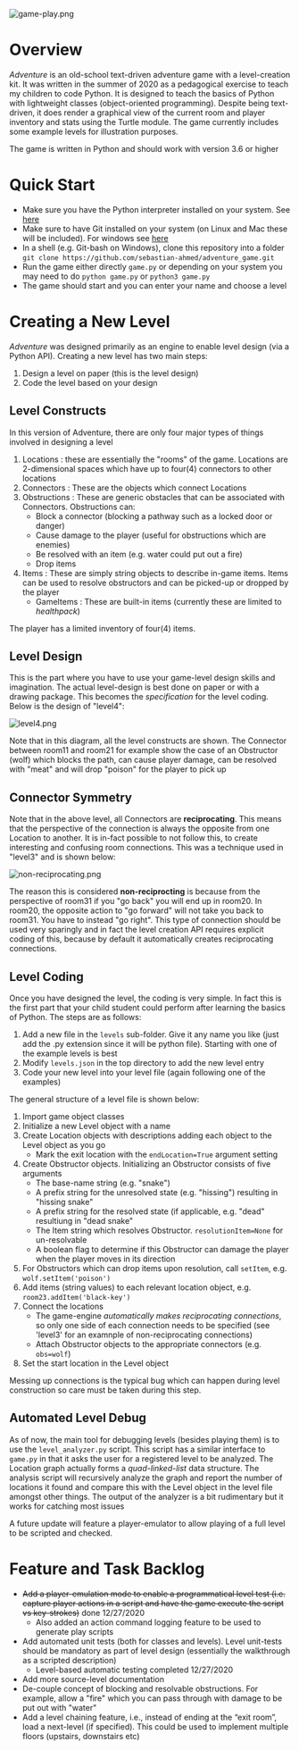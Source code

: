 ![game-play.png](assets/images/game-play.png)

# Overview
*Adventure* is an old-school text-driven adventure game with a level-creation kit. It was written in the summer of 2020 as a pedagogical exercise to teach my children to code Python. It is designed to teach the basics of Python with lightweight classes (object-oriented programming). Despite being text-driven, it does render a graphical view of the current room and player inventory and stats using the Turtle module. The game currently includes some example levels for illustration purposes.

The game is written in Python and should work with version 3.6 or higher

# Quick Start
- Make sure you have the Python interpreter installed on your system. See [here](https://www.python.org/downloads/)
- Make sure to have Git installed on your system (on Linux and Mac these will be included). For windows see [here](https://git-scm.com/download/win)
- In a shell (e.g. Git-bash on Windows), clone this repository into a folder `git clone https://github.com/sebastian-ahmed/adventure_game.git`
- Run the game either directly `game.py` or depending on your system you may need to do `python game.py` or `python3 game.py`
- The game should start and you can enter your name and choose a level

# Creating a New Level
*Adventure* was designed primarily as an engine to enable level design (via a Python API). Creating a new level has two main steps:
1. Design a level on paper (this is the level design)
1. Code the level based on your design

## Level Constructs
In this version of Adventure, there are only four major types of things involved in designing a level
1. Locations : these are essentially the "rooms" of the game. Locations are 2-dimensional spaces which have up to four(4) connectors to other locations
1. Connectors : These are the objects which connect Locations
1. Obstructions : These are generic obstacles that can be associated with Connectors. Obstructions can:
    - Block a connector (blocking a pathway such as a locked door or danger)
    - Cause damage to the player (useful for obstructions which are enemies)
    - Be resolved with an item (e.g. water could put out a fire)
    - Drop items
1. Items : These are simply string objects to describe in-game items. Items can be used to resolve obstructors and can be picked-up or dropped by the player
    - GameItems : These are built-in items (currently these are limited to *healthpack*)

The player has a limited inventory of four(4) items.


## Level Design
This is the part where you have to use your game-level design skills and imagination. The actual level-design is best done on paper or with a drawing package. This becomes the *specification* for the level coding. Below is the design of "level4":

![level4.png](assets/images/level4.png)

Note that in this diagram, all the level constructs are shown. The Connector between room11 and room21 for example show the case of an Obstructor (wolf) which blocks the path, can cause player damage, can be resolved with "meat" and will drop "poison" for the player to pick up

## Connector Symmetry
Note that in the above level, all Connectors are **reciprocating**. This means that the perspective of the connection is always the opposite from one Location to another. It is in-fact possible to not follow this, to create interesting and confusing room connections. This was a technique used in "level3" and is shown below:

![non-reciprocating.png](assets/images/non-reciprocating.png)

The reason this is considered **non-reciprocting** is because from the perspective of room31 if you "go back" you will end up in room20. In room20, the opposite action to "go forward" will not take you back to room31. You have to instead "go right". This type of connection should be used very sparingly and in fact the level creation API requires explicit coding of this, because by default it automatically creates reciprocating connections.

## Level Coding
Once you have designed the level, the coding is very simple. In fact this is the first part that your child student could perform after learning the basics of Python. The steps are as follows:
1. Add a new file in the `levels` sub-folder. Give it any name you like (just add the .py extension since it will be python file). Starting with one of the example levels is best
1. Modify `levels.json` in the top directory to add the new level entry
1. Code your new level into your level file (again following one of the examples)

The general structure of a level file is shown below:
1. Import game object classes
1. Initialize a new Level object with a name
1. Create Location objects with descriptions adding each object to the Level object as you go
    - Mark the exit location with the `endLocation=True` argument setting
1. Create Obstructor objects. Initializing an Obstructor consists of five arguments
    - The base-name string (e.g. "snake")
    - A prefix string for the unresolved state (e.g. "hissing") resulting in "hissing snake"
    - A prefix string for the resolved state (if applicable, e.g. "dead" resultiung in "dead snake"
    - The Item string which resolves Obstructor. `resolutionItem=None` for un-resolvable
    - A boolean flag to determine if this Obstructor can damage the player when the player moves in its direction
1. For Obstructors which can drop items upon resolution, call `setItem`, e.g. `wolf.setItem('poison')`
1. Add items (string values) to each relevant location object, e.g. `room23.addItem('black-key')`
1. Connect the locations
    - The game-engine *automatically makes reciprocating connections*, so only one side of each connection needs to be specified (see 'level3' for an examnple of non-reciprocating connections)
    - Attach Obstructor objects to the appropriate connectors (e.g. `obs=wolf`)
1. Set the start location in the Level object

Messing up connections is the typical bug which can happen during level construction so care must be taken during this step.

## Automated Level Debug
As of now, the main tool for debugging levels (besides playing them) is to use the `level_analyzer.py` script. This script has a similar interface to `game.py` in that it asks the user for a registered level to be analyzed.
The Location graph actually forms a *quad-linked-list* data structure. The analysis script will recursively analyze the graph and report the number of locations it found and compare this with the Level object in the level file amongst other things. The output of the analyzer is a bit rudimentary but it works for catching most issues

A future update will feature a player-emulator to allow playing of a full level to be scripted and checked.

# Feature and Task Backlog
- ~~Add a player-emulation mode to enable a programmatical level test (i.e. capture player actions in a script and have the game execute the script vs key-strokes)~~ done 12/27/2020
    - Also added an action command logging feature to be used to generate play scripts
- Add automated unit tests (both for classes and levels). Level unit-tests should be mandatory as part of level design (essentially the walkthrough as a scripted description)
    - Level-based automatic testing completed 12/27/2020
- Add more source-level documentation
- De-couple concept of blocking and resolvable obstructions. For example, allow a "fire" which you can pass through with damage to be put out with "water"
- Add a level chaining feature, i.e., instead of ending at the “exit room”, load a next-level (if specified). This could be used to implement multiple floors (upstairs, downstairs etc)
